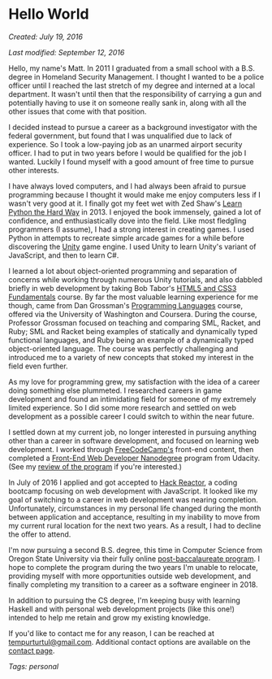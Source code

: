# Hello World

*Created: July 19, 2016*

*Last modified: September 12, 2016*

Hello, my name's Matt. In 2011 I graduated from a small school with a B.S. degree in Homeland Security Management. I thought I wanted to be a police officer until I reached the last stretch of my degree and interned at a local department. It wasn't until then that the responsibility of carrying a gun and potentially having to use it on someone really sank in, along with all the other issues that come with that position.

I decided instead to pursue a career as a background investigator with the federal government, but found that I was unqualified due to lack of experience. So I took a low-paying job as an unarmed airport security officer. I had to put in two years before I would be qualified for the job I wanted. Luckily I found myself with a good amount of free time to pursue other interests.

I have always loved computers, and I had always been afraid to pursue programming because I thought it would make me enjoy computers less if I wasn't very good at it. I finally got my feet wet with Zed Shaw's [Learn Python the Hard Way](http://learnpythonthehardway.org/book/) in 2013. I enjoyed the book immensely, gained a lot of confidence, and enthusiastically dove into the field. Like most fledgling programmers (I assume), I had a strong interest in creating games. I used Python in attempts to recreate simple arcade games for a while before discovering the [Unity](http://unity3d.com/) game engine. I used Unity to learn Unity's variant of JavaScript, and then to learn C#.

I learned a lot about object-oriented programming and separation of concerns while working through numerous Unity tutorials, and also dabbled briefly in web development by taking Bob Tabor's [HTML5 and CSS3 Fundamentals](https://channel9.msdn.com/Series/HTML5-CSS3-Fundamentals-Development-for-Absolute-Beginners) course. By far the most valuable learning experience for me though, came from Dan Grossman's [Programming Languages](http://courses.cs.washington.edu/courses/cse341/13sp/) course, offered via the University of Washington and Coursera. During the course, Professor Grossman focused on teaching and comparing SML, Racket, and Ruby; SML and Racket being examples of statically and dynamically typed functional languages, and Ruby being an example of a dynamically typed object-oriented language. The course was perfectly challenging and introduced me to a variety of new concepts that stoked my interest in the field even further.

As my love for programming grew, my satisfaction with the idea of a career doing something else plummeted. I researched careers in game development and found an intimidating field for someone of my extremely limited experience. So I did some more research and settled on web development as a possible career I could switch to within the near future.

I settled down at my current job, no longer interested in pursuing anything other than a career in software development, and focused on learning web development. I worked through [FreeCodeCamp's](https://www.freecodecamp.com/) front-end content, then completed a [Front-End Web Developer Nanodegree](https://www.udacity.com/course/front-end-web-developer-nanodegree--nd001) program from Udacity. (See my [review of the program](#/blog/reviewing-fend) if you're interested.)

In July of 2016 I applied and got accepted to [Hack Reactor](http://www.hackreactor.com/), a coding bootcamp focusing on web development with JavaScript. It looked like my goal of switching to a career in web development was nearing completion. Unfortunately, circumstances in my personal life changed during the month between application and acceptance, resulting in my inability to move from my current rural location for the next two years. As a result, I had to decline the offer to attend.

I'm now pursuing a second B.S. degree, this time in Computer Science from Oregon State University via their fully online [post-baccalaureate program](http://eecs.oregonstate.edu/online-cs-students). I hope to complete the program during the two years I'm unable to relocate, providing myself with more opportunities outside web development, and finally completing my transition to a career as a software engineer in 2018.

In addition to pursuing the CS degree, I'm keeping busy with learning Haskell and with personal web development projects (like this one!) intended to help me retain and grow my existing knowledge.

If you'd like to contact me for any reason, I can be reached at [tempurturtul@gmail.com](mailto:tempurturtul@gmail.com). Additional contact options are available on the [contact page](#/contact).

*Tags: personal*
